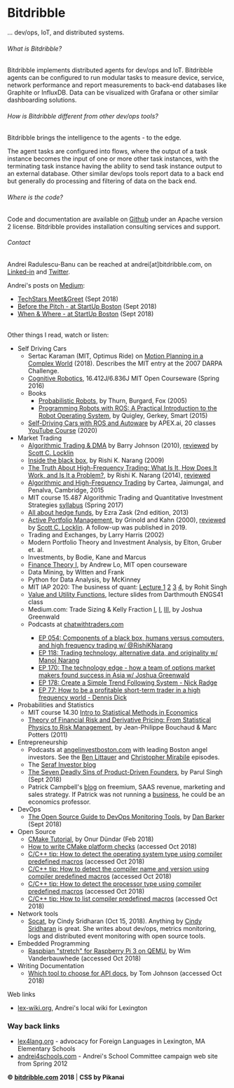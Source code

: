 # Bitdribble

... dev/ops, IoT, and distributed systems. 

###### What is Bitdribble?

Bitdribble implements distributed agents for dev/ops and IoT. Bitdribble agents can be configured to run modular tasks to measure device, service, network performance and report measurements to back-end databases like Graphite or InfluxDB. Data can be visualized with Grafana or other similar dashboarding solutions.

###### How is Bitdribble different from other dev/ops tools?
Bitdribble brings the intelligence to the agents - to the edge.

The agent tasks are configured into flows, where the output of a task instance becomes the input of one or more other task instances, with the terminating task instance having the ability to send task instance output to an external database. Other similar dev/ops tools report data to a back end but generally do processing and filtering of data on the back end. 

###### Where is the code?
Code and documentation are available on <a href="https://github.com/Bitdribble">Github</a> under an Apache version 2 license. Bitdribble provides installation consulting services and support.

###### Contact
Andrei Radulescu-Banu can be reached at andrei[at]bitdribble.com, on <a href="https://www.linkedin.com/in/andrei-radulescu-banu/">Linked-in</a> and <a href="https://twitter.com/bitdribble">Twitter</a>. </p>

Andrei's posts on <a href="https://medium.com/@bitdribble">Medium</a>:
</p>
<ul>
<li><a href="https://medium.com/@bitdribble/techstars-meet-greet-a9f67c1e08ec" class="menu_link">TechStars Meet&Greet</a> (Sept 2018) </li>
<li><a href="https://medium.com/@bitdribble/before-the-pitch-at-startup-boston-d9473c531e41">Before the Pitch - at StartUp Boston</a> (Sept 2018)</li>
<li><a href="https://medium.com/@bitdribble/when-where-at-startup-boston-2897b02cbd4a">When & Where - at StartUp Boston</a> (Sept 2018)</li>
</ul>
<br>
Other things I read, watch or listen:
<ul>
<li>Self Driving Cars
<ul>
<li>
Sertac Karaman (MIT, Optimus Ride) on <a href="https://www.youtube.com/watch?v=0fLSf3NO0-s&list=PLrAXtmErZgOeY0lkVCIVafdGFOTi45amq">Motion Planning in a Complex World</a> (2018). Describes the MIT entry at the 2007 DARPA Challenge.
</li>
<li>
<a href="https://ocw.mit.edu/courses/aeronautics-and-astronautics/16-412j-cognitive-robotics-spring-2016/">Cognitive Robotics</a>, 16.412J/6.836J MIT Open Courseware (Spring 2016)
</li>
<li>
Books
<ul>
<li>
<a href="https://docs.ufpr.br/~danielsantos/ProbabilisticRobotics.pdf">Probabilistic Robots</a>, by Thurn, Burgard, Fox (2005)
</li>
<li>
<a href="https://www.amazon.com/Programming-Robots-ROS-Practical-Introduction-dp-1449323898/dp/1449323898/ref=mt_other?_encoding=UTF8&me=&qid=">Programming Robots with ROS: A Practical Introduction to the Robot Operating System</a>, by Quigley, Gerkey, Smart (2015)
</li>
</ul>
</li>
<li>
<a href="https://www.apex.ai/autoware-course">Self-Driving Cars with ROS and Autoware</a> by APEX.ai, 20 classes <a href="https://www.youtube.com/watch?v=XTmlhvlmcf8&t=4103s">YouTube Course</a> (2020)
</li>
</ul>
</li>
<li>Market Trading
<ul>
<li><a href="https://www.amazon.com/Algorithmic-Trading-DMA-introduction-strategies/dp/0956399207/ref=sr_1_3?crid=1NKWJ07CNLTYE&keywords=algorithmic+trading+and+dma&qid=1578104806&sprefix=algorithmic+trading+and+d%2Caps%2C162&sr=8-3">Algorithmic Trading & DMA</a> by Barry Johnson (2010), <a href="https://www.amazon.com/gp/customer-reviews/R3USX62BQJY3A0/ref=cm_cr_getr_d_rvw_ttl?ie=UTF8&ASIN=0956399207">reviewed</a> by <a href="https://www.amazon.com/gp/profile/amzn1.account.AGPC5KWPYAIHN2VMHO2NMZ3556QA/ref=cm_cr_srp_d_gw_btm?ie=UTF8">Scott C. Locklin</a></li>
<li><a href="https://www.amazon.com/Inside-Black-Box-Quantitative-Frequency/dp/1118362411/ref=sr_1_1?crid=WEXX5FPPAV1Y&keywords=inside+the+black+box+the+simple+truth+about+quantitative+trading&qid=1578105037&sprefix=inside+the+black+box%2Caps%2C157&sr=8-1">Inside the black box</a>, by Rishi K. Narang (2009)</li>
<li><a href="https://www.amazon.com/gp/product/B00JV6BJG8/ref=dbs_a_def_rwt_hsch_vapi_taft_p1_i2">The Truth About High-Frequency Trading: What Is It, How Does It Work, and Is It a Problem?</a>, by Rishi K. Narang (2014), <a href="https://www.amazon.com/gp/customer-reviews/R2Q2F4216JL1S8/ref=cm_cr_dp_d_rvw_ttl?ie=UTF8&ASIN=B00JV6BJG8">reviewed</a></li>
<li><a href="https://www.book2look.com/book/9781107091146">Algorithmic and High-Frequency Trading</a> by Cartea, Jaimungal, and Penalva, Cambridge, 2015</li>
<li>MIT course 15.487 Algorithmic Trading and Quantitative Investment Strategies <a href="https://sloanbid.mit.edu/resources/15.487.pdf">syllabus</a> (Spring 2017)</li>
<li><a href="https://www.amazon.com/About-Hedge-Revised-Second-McGraw-Hill/dp/0071768319/ref=sr_1_4?crid=15II0RW2V5VWR&keywords=all+about+hedge+funds&qid=1578105687&sprefix=all+about+hedge%2Caps%2C145&sr=8-4">All about hedge funds</a>, by Ezra Zask (2nd edition, 2013)</li>
<li><a href="https://www.amazon.com/Active-Portfolio-Management-Quantitative-Controlling/dp/0070248826/ref=sr_1_3?crid=3BFCSAH4GJTMJ&keywords=active+portfolio+management&qid=1578105832&sprefix=active+port%2Caps%2C148&sr=8-3">Active Portfolio Management</a>, by Grinold and Kahn (2000), <a href="https://www.amazon.com/gp/customer-reviews/R15967OE2LWONA/ref=cm_cr_dp_d_rvw_ttl?ie=UTF8&ASIN=0070248826">reviewed</a> by <a href="https://www.amazon.com/gp/profile/amzn1.account.AGPC5KWPYAIHN2VMHO2NMZ3556QA/ref=cm_cr_srp_d_gw_btm?ie=UTF8">Scott C. Locklin</a>. A follow-up was published in 2019.</li>
<li>Trading and Exchanges, by Larry Harris (2002)</li>
<li>Modern Portfolio Theory and Investment Analysis, by Elton, Gruber et. al.</li>
<li>Investments, by Bodie, Kane and Marcus</li>
<li><a href="https://ocw.mit.edu/courses/sloan-school-of-management/15-401-finance-theory-i-fall-2008/">Finance Theory I</a>, by Andrew Lo, MIT open courseware</li>
<li>Data Mining, by Witten and Frank</li>
<li>Python for Data Analysis, by McKinney</li>
<li>MIT IAP 2020: The business of quant: <a href="http://bitdribble.com/home/doc/finance/TBQI-Lecture-Slides/TBQI- Lec 1.pdf">Lecture 1</a> <a href="http://bitdribble.com/home/doc/finance/TBQI-Lecture-Slides/TBQI- Lec 2.pdf">2</a> <a href="http://bitdribble.com/home/doc/finance/TBQI-Lecture-Slides/TBQI- Lec 3.pdf">3</a> <a href="http://bitdribble.com/home/doc/finance/TBQI-Lecture-Slides/TBQI- Lec 4.pdf">4</a>, by Rohit Singh</li>
<li><a href="http://www.dartmouth.edu/~cushman/courses/engs41/Mark%20Borsuk's%20version%20of%20course/Lectures/Lecture11_ENGS41_post.pdf">Value and Utility Functions</a>, lecture slides from Darthmouth ENGS41 class</li>
<li>Medium.com: Trade Sizing & Kelly Fraction <a href="https://medium.com/lxdx/trade-sizing-fb546bc3b1aa">I</a>, <a href="https://medium.com/lxdx/trade-sizing-ii-of-iv-a9ce33de5ae4">I</a>, <a href="https://medium.com/lxdx/trade-sizing-iii-of-iv-706e342dda43">III</a>, by Joshua Greenwald</li>
<li>Podcasts at <a href="https://chatwithtraders.com">chatwithtraders.com</a></li>
<ul>
<li><a href="https://chatwithtraders.com/ep-054-rishi-narang/">EP 054: Components of a black box, humans versus computers, and high frequency trading w/ @RishiKNarang</a></li>
<li><a href="https://chatwithtraders.com/ep-118-manoj-narang/">EP 118: Trading technology, alternative data, and originality w/ Manoj Narang</a></li>
<li><a href="https://chatwithtraders.com/ep-170-joshua-greenwald/">EP 170: The technology edge - how a team of options market makers found success in Asia w/ Joshua Greenwald</a></li>
<li><a href="https://www.youtube.com/watch?v=EUUd2kq1Mh4">EP 178: Create a Simple Trend Following System - Nick Radge</a></li>
<li><a href="https://www.youtube.com/watch?v=WpZhIpVStgI">EP 77: How to be a profitable short-term trader in a high frequency world - Dennis Dick</a></li>
</ul>
</ul>
<li>Probabilities and Statistics
<ul>
<li>MIT course 14.30 <a href="https://ocw.mit.edu/courses/economics/14-30-introduction-to-statistical-method-in-economics-spring-2006/">Intro to Statistical Methods in Economics</a>
<li><a href=https://www.amazon.com/Theory-Financial-Risk-Derivative-Pricing/dp/0521263360/ref=sr_1_1?keywords=Theory+of+Financial+Risk+and+Derivative+Pricing&qid=1578282931&s=books&sr=1-1">Theory of Financial Risk and Derivative Pricing: From Statistical Physics to Risk Management</a>, by Jean-Philippe Bouchaud & Marc Potters (2011)</li>
</ul>
<li>Entrepreneurship
<ul>
<li>Podcasts at <a href="https://www.angelinvestboston.com/episodes/">angelinvestboston.com</a> with leading Boston angel investors. See the <a href="https://www.angelinvestboston.com/ep-002-1">Ben Littauer</a> and <a href="https://www.angelinvestboston.com/christopher-mirabile-ep-12">Christopher Mirabile</a> episodes.</li>
<li>The <a href="https://seraf-investor.com/compass/article/angel-101-a-primer-new-angel-investors">Seraf Investor blog</a></li>
<li><a href="https://medium.com/swlh/these-are-the-7-deadly-sins-of-product-driven-founders-47c7c66cc783">The Seven Deadly Sins of Product-Driven Founders</a>, by Parul Singh (Sept 2018)</li>
<li>Patrick Campbell's <a href="https://www.profitwell.com/blog/all">blog</a> on freemium, SAAS revenue, marketing and sales strategy. If Patrick was not running a <a href="https://www.profitwell.com">business</a>, he could be an economics professor.</li>
</ul>
<li>DevOps
<ul>
<li><a href="https://opensource.com/sites/default/files/gated-content/open_source_guide_to_devops_monitoring_tools_v1.pdf">The Open Source Guide to DevOps Monitoring Tools</a>, by <a href="https://danbarker.codes/">Dan Barker</a> (Sept 2018)</li>
</ul>
<li>Open Source
<ul>
<li><a href="https://medium.com/@onur.dundar1/cmake-tutorial-585dd180109b">CMake Tutorial</a>, by Onur Dündar (Feb 2018)</li>
<li><a href="https://gitlab.kitware.com/cmake/community/wikis/doc/tutorials/How-To-Write-Platform-Checks">How to write CMake platform checks</a> (accessed Oct 2018)</li>
<li><a href="http://nadeausoftware.com/articles/2012/01/c_c_tip_how_use_compiler_predefined_macros_detect_operating_system">C/C++ tip: How to detect the operating system type using compiler predefined macros</a> (accessed Oct 2018)</li>
<li><a href="http://nadeausoftware.com/articles/2012/10/c_c_tip_how_detect_compiler_name_and_version_using_compiler_predefined_macros">C/C++ tip: How to detect the compiler name and version using compiler predefined macros</a> (accessed Oct 2018)</li>
<li><a href="http://nadeausoftware.com/articles/2012/02/c_c_tip_how_detect_processor_type_using_compiler_predefined_macros">C/C++ tip: How to detect the processor type using compiler predefined macros</a> (accessed Oct 2018)</li>
<li><a href="http://nadeausoftware.com/articles/2011/12/c_c_tip_how_list_compiler_predefined_macros">C/C++ tip: How to list compiler predefined macros</a> (accessed Oct 2018)</li>
</ul>
<li>Network tools
<ul>
<li><a href="https://medium.com/@copyconstruct/socat-29453e9fc8a6">Socat</a>, by Cindy Sridharan (Oct 15, 2018). Anything by <a href="https://medium.com/@copyconstruct">Cindy Sridharan</a> is great. She writes about dev/ops, metrics monitoring, logs and distributed event monitoring with open source tools.</li>
</ul>
</li>
<li>Embedded Programming
<ul>
<li><a href="https://github.com/wimvanderbauwhede/limited-systems/wiki/Raspbian-%22stretch%22-for-Raspberry-Pi-3-on-QEMU">Raspbian "stretch" for Raspberry Pi 3 on QEMU</a>, by Wim Vanderbauwhede (accessed Oct 2018)</li>
</ul>
</li>
<li>Writing Documentation
<ul>
<li><a href="https://idratherbewriting.com/learnapidoc/pubapis_which_tool_to_choose.html">Which tool to choose for API docs</a>, by Tom Johnson (accessed Oct 2018)</li>
</ul>
</li>
</ul>
</div>

<div class="menu">
<div class="menu_title">Web links</div>
<ul>
<li><a href="http://lex-wiki.org" class="menu_link">lex-wiki.org</a>, Andrei's local wiki for Lexington</li>
</ul>

<h3>
Way back links
</h3>
<ul>
<li><a href="https://web.archive.org/web/20150103052312/https://sites.google.com/site/lexington4languages/" class="menu_link">lex4lang.org</a> - advocacy for Foreign Languages in Lexington, MA Elementary Schools</li>
<li><a href="http://andrei4schools.com" class="menu_link">andrei4schools.com</a> - Andrei's School Committee campaign web site from Spring 2012</li>
</ul>
</div>

<div id="clear"></div>

</div>

<div id="main_content_bottom">
</div>

<div id="footer"><strong>&copy; <a href="#">bitdribble.com</a> 2018 </strong> | <b>CSS by Pikanai</b></div>

</div>

</body>

</html>
